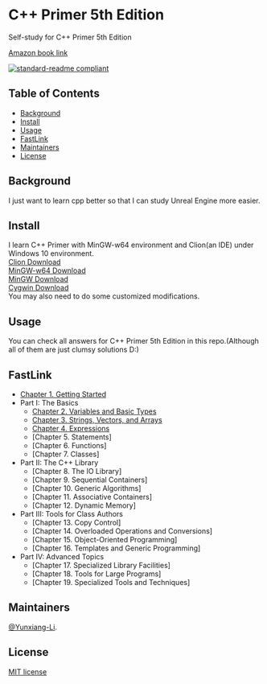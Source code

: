 # C++ Primer 5th Edition

Self-study for C++ Primer 5th Edition<br>

[Amazon book link](https://www.amazon.com/C-Primer-Stanley-B-Lippman-ebook/dp/B0091I7FEQ/ref=sr_1_1?dchild=1&keywords=Cpp+primer&qid=1588913221&sr=8-1)

[![standard-readme compliant](https://img.shields.io/badge/readme%20style-standard-brightgreen.svg?style=flat-square)](https://github.com/RichardLitt/standard-readme)

## Table of Contents

- [Background](#background)
- [Install](#install)
- [Usage](#usage)
- [FastLink](#fastlink)
- [Maintainers](#maintainers)
- [License](#license)

## Background<br>
I just want to learn cpp better so that I can study Unreal Engine more easier.

## Install

I learn C++ Primer with MinGW-w64 environment and Clion(an IDE) under Windows 10 environment.<br>
[Clion Download](https://www.jetbrains.com/clion/download/#section=windows)<br>
[MinGW-w64 Download](http://mingw-w64.org/doku.php/download)<br>
[MinGW Download](https://osdn.net/projects/mingw/releases/)<br>
[Cygwin Download](https://cygwin.com/install.html)<br>
You may also need to do some customized modifications.

## Usage

You can check all answers for C++ Primer 5th Edition in this repo.(Although all of them are just clumsy solutions D:)

## FastLink

- [Chapter 1. Getting Started](https://github.com/Yunxiang-Li/Cpp_Primer/blob/master/Chapter%201.%20Getting%20Started/README.md)
- Part I: The Basics
  - [Chapter 2. Variables and Basic Types](https://github.com/Yunxiang-Li/Cpp_Primer/blob/master/Chapter%202.%20Variables%20and%20Basic%20Types/Chapter%202.%20Variables%20and%20Basic%20Types.md)
  - [Chapter 3. Strings, Vectors, and Arrays](https://github.com/Yunxiang-Li/Cpp_Primer/blob/master/Chapter%203.%20Strings,%20Vectors,%20and%20Arrays/Chapter%203.%20Strings,%20Vectors,%20and%20Arrays.md)
  - [Chapter 4. Expressions](https://github.com/Yunxiang-Li/Cpp_Primer/blob/master/Chapter%204.%20Expressions/Chapter%204.%20Expressions.md)
  - [Chapter 5. Statements]
  - [Chapter 6. Functions]
  - [Chapter 7. Classes]
- Part II: The C++ Library
  - [Chapter 8. The IO Library]
  - [Chapter 9. Sequential Containers]
  - [Chapter 10. Generic Algorithms]
  - [Chapter 11. Associative Containers]
  - [Chapter 12. Dynamic Memory]
- Part III: Tools for Class Authors
  - [Chapter 13. Copy Control]
  - [Chapter 14. Overloaded Operations and Conversions]
  - [Chapter 15. Object-Oriented Programming]
  - [Chapter 16. Templates and Generic Programming]
- Part IV:  Advanced Topics
  - [Chapter 17. Specialized Library Facilities]
  - [Chapter 18. Tools for Large Programs]
  - [Chapter 19. Specialized Tools and Techniques]

## Maintainers

[@Yunxiang-Li](https://github.com/Yunxiang-Li).

## License

[MIT license](https://github.com/Yunxiang-Li/Cpp_Primer/blob/master/LICENSE)
